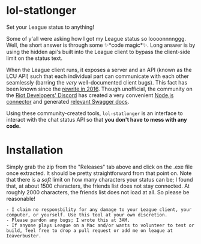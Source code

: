 # lol-statlonger
Set your League status to anything!

Some of y'all were asking how I got my League status so loooonnnnggg. Well, the short answer is through some ✨\*code magic\*✨. 
Long answer is by using the hidden api's built into the League client to bypass the client-side limit on the status text.

When the League client runs, it exposes a server and an API (known as the LCU API) such that each individual part can communicate with each other seamlessly (barring the 
*very* well-documented client bugs). This fact has been known since the [rewrite in 2016](https://technology.riotgames.com/news/architecture-league-client-update). 
Though unofficial, the community on the [Riot Developers' Discord](https://discordapp.com/invite/riotapi) has created a very convenient [Node.js connector](https://github.com/Pupix/lcu-connector)
and generated [relevant Swagger docs](http://www.mingweisamuel.com/lcu-schema/tool/#/). 

Using these community-created tools, `lol-statlonger` is an interface to interact with the chat status API so that **you don't have to mess with any code.**

# Installation
Simply grab the zip from the "Releases" tab above and click on the .exe file once extracted. It should be pretty straightforward from that point on.
Note that there is a *soft* limit on how many characters your status can be; I found that, at about 1500 characters, the friends list does not stay connected. 
At roughly 2000 characters, the friends list does not load at all. So please be reasonable!

```
- I claim no responsbility for any damage to your League client, your computer, or yourself. Use this tool at your own discretion. 
- Please pardon any bugs; I wrote this at 3AM. 
- If anyone plays League on a Mac and/or wants to volunteer to test or build, feel free to drop a pull request or add me on league at Ieaverbuster.
```
